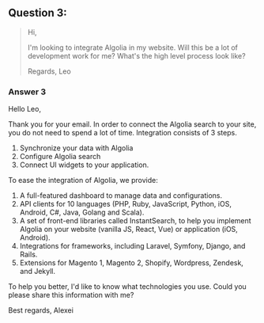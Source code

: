 ##  Question 3: 
>Hi,
> 
>I'm looking to integrate Algolia in my website. Will this be a lot of development work for me? What's the high level process look like?
> 
>Regards, Leo

### Answer 3

Hello Leo,

Thank you for your email. In order to connect the Algolia search to your site, you do not need to spend a lot of time. Integration consists of 3 steps.

1) Synchronize your data with Algolia
2) Configure Algolia search
3) Connect UI widgets to your application.

To ease the integration of Algolia, we provide:

1. A full-featured dashboard to manage data and configurations.
1. API clients for 10 languages (PHP, Ruby, JavaScript, Python, iOS, Android, C#, Java, Golang and Scala).
1. A set of front-end libraries called InstantSearch, to help you implement Algolia on your website (vanilla JS, React, Vue) or application (iOS, Android).
1. Integrations for frameworks, including Laravel, Symfony, Django, and Rails.
1. Extensions for Magento 1, Magento 2, Shopify, Wordpress, Zendesk, and Jekyll.

To help you better, I'd like to know what technologies you use. Could you please share this information with me?

Best regards,
Alexei
